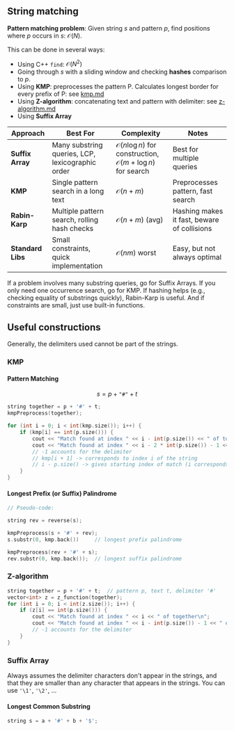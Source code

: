 ## String matching
**Pattern matching problem**: Given string $s$ and pattern $p$, find positions where $p$ occurs in $s$: $\mathcal{O}(N)$.

This can be done in several ways:
- Using C++ `find`: $\mathcal{O}(N^2)$
- Going through $s$ with a sliding window and checking **hashes** comparison to $p$.
- Using **KMP**: preprocesses the pattern P. Calculates longest border for every prefix of P: see [kmp.md](kmp.md)
- Using **Z-algorithm**: concatenating text and pattern with delimiter: see [z-algorithm.md](z-algorithm.md)
- Using **Suffix Array**

| Approach         | Best For                                      | Complexity | Notes |
|-----------------|---------------------------------|------------|-------------|
| **Suffix Array**  | Many substring queries, LCP, lexicographic order | $\mathcal{O}(n \log n)$ for construction, $\mathcal{O}(m + \log n)$ for search | Best for multiple queries |
| **KMP**          | Single pattern search in a long text  | $\mathcal{O}(n + m)$ | Preprocesses pattern, fast search |
| **Rabin-Karp**   | Multiple pattern search, rolling hash checks | $\mathcal{O}(n + m)$ (avg) | Hashing makes it fast, beware of collisions |
| **Standard Libs** | Small constraints, quick implementation | $\mathcal{O}(nm)$ worst | Easy, but not always optimal |

If a problem involves many substring queries, go for Suffix Arrays. If you only need one occurrence search, go for KMP. If hashing helps (e.g., checking equality of substrings quickly), Rabin-Karp is useful. And if constraints are small, just use built-in functions.

## Useful constructions
Generally, the delimiters used cannot be part of the strings.

### KMP
#### Pattern Matching
$$ s = p + \texttt{"\#"} + t $$

```cpp
string together = p + '#' + t;
kmpPreprocess(together);

for (int i = 0; i < int(kmp.size()); i++) {
    if (kmp[i] == int(p.size())) {
        cout << "Match found at index " << i - int(p.size()) << " of together\n";
        cout << "Match found at index " << i - 2 * int(p.size()) - 1 << " of text\n";
        // -1 accounts for the delimiter
        // kmp[i + 1] -> corresponds to index i of the string
        // i - p.size() -> gives starting index of match (i corresponds to S[i - 1])
    }
}
```

#### Longest Prefix (or Suffix) Palindrome
```cpp
// Pseudo-code:

string rev = reverse(s);

kmpPreprocess(s + '#' + rev);
s.substr(0, kmp.back())     // longest prefix palindrome

kmpPreprocess(rev + '#' + s);
rev.substr(0, kmp.back());  // longest suffix palindrome
```

### Z-algorithm
```cpp
string together = p + '#' + t;	// pattern p, text t, delimiter '#'
vector<int> z = z_function(together);
for (int i = 0; i < int(z.size()); i++) {
	if (z[i] == int(p.size())) {
		cout << "Match found at index " << i << " of together\n";
		cout << "Match found at index " << i - int(p.size()) - 1 << " of text\n";
		// -1 accounts for the delimiter
	}
}
```

### Suffix Array
Always assumes the delimiter characters don't appear in the strings, and that they are smaller than any character that appears in the strings. You can use `'\1'`, `'\2'`, ...
#### Longest Common Substring
```cpp
string s = a + '#' + b + '$';
```
